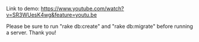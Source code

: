 Link to demo: https://www.youtube.com/watch?v=SR3WUesK4wg&feature=youtu.be

Please be sure to run "rake db:create" and "rake db:migrate" before running a server.
Thank you!
